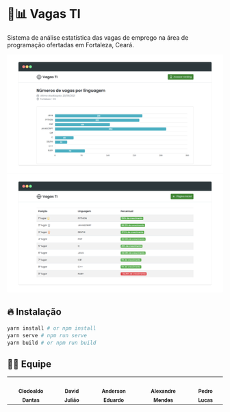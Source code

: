 # 💼📊 Vagas TI

Sistema de análise estatística das vagas de emprego na área de programação ofertadas em Fortaleza, Ceará.

![Homepage](screenshots/home.png)
![Ranking](screenshots/ranking.png)

## 🔥 Instalação

```bash
yarn install # or npm install
yarn serve # npm run serve
yarn build # or npm run build
```

## 👨‍🚀 Equipe

<table>
  <tr>
    <td align="center">
      <a href="https://github.com/ClodoaldoDantas">
        <img src="https://avatars.githubusercontent.com/u/32376905?v=4" width="100px;" alt=""/>
        <br />
        <sub><b>Clodoaldo Dantas</b></sub>
      </a>
    </td>
    <td align="center">
      <a href="https://github.com/DavidJuliao">
        <img src="https://avatars.githubusercontent.com/u/69658226?v=4" width="100px;" alt=""/>
        <br />
        <sub><b>David Julião</b></sub>
      </a>
    </td>
    <td align="center">
      <a href="https://github.com/Anderson-06">
        <img src="https://avatars.githubusercontent.com/u/81194982?v=4" width="100px;" alt=""/>
        <br />
        <sub><b>Anderson Eduardo</b></sub>
      </a>
    </td>
    <td align="center">
      <a href="https://github.com/mendes-alexandre">
        <img src="https://avatars.githubusercontent.com/u/59848642?v=4" width="100px;" alt=""/>
        <br />
        <sub><b>Alexandre Mendes</b></sub>
      </a>
    </td>
    <td align="center">
      <a href="https://github.com/PedroLSM">
        <img src="https://avatars.githubusercontent.com/u/38364342?v=4" width="100px;" alt=""/>
        <br />
        <sub><b>Pedro Lucas</b></sub>
      </a>
    </td>
  </tr>
</table>
